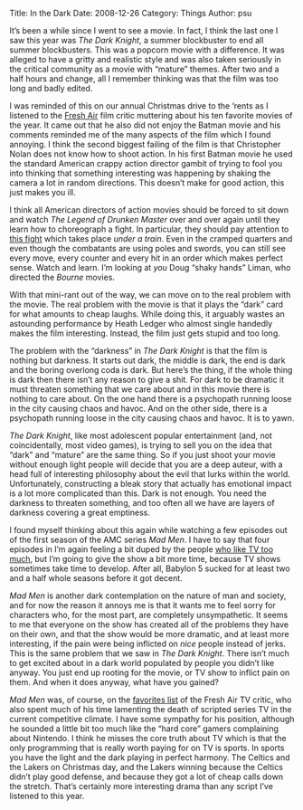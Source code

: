 Title: In the Dark
Date: 2008-12-26
Category: Things
Author: psu

<p>It&rsquo;s been a while since I went to see a movie. In fact, I think the last one I
saw this year was <em>The Dark Knight</em>, a summer blockbuster to end all summer
blockbusters. This was a popcorn movie with a difference. It was alleged to
have a gritty and realistic style and was also taken seriously in the critical
community as a movie with &ldquo;mature&rdquo; themes. After two and a half hours and
change, all I remember thinking was that the film was too long and badly
edited.</p>

<p>I was reminded of this on our annual Christmas drive to the &lsquo;rents as I
listened to the <a href="http://www.npr.org/templates/story/story.php?storyId=98634268">Fresh
Air</a> film
critic muttering about his ten favorite movies of the year. It came out that
he also did not enjoy the Batman movie and his comments reminded me of the
many aspects of the film which I found annoying. I think the second biggest
failing of the film is that Christopher Nolan does not know how to shoot
action. In his first Batman movie he used the standard American crappy action
director gambit of trying to fool you into thinking that something interesting
was happening by shaking the camera a lot in random directions. This doesn&rsquo;t
make for good action, this just makes you ill.</p>

<p>I think all American directors of action movies should be forced to sit down
and watch <em>The Legend of Drunken Master</em> over and over again until they learn
how to choreograph a fight. In particular, they should pay attention to <a href="http://www.youtube.com/watch?v=duTPLsgHzBs">this
fight</a> which takes place <em>under a
train</em>. Even in the cramped quarters and even though the combatants are using
poles and swords, you can still see every move, every counter and every hit in
an order which makes perfect sense. Watch and learn. I&rsquo;m looking at <em>you</em> Doug
&ldquo;shaky hands&rdquo; Liman, who directed the <em>Bourne</em> movies.</p>

<p>With that mini-rant out of the way, we can move on to the real problem with
the movie. The real problem with the movie is that it plays the &ldquo;dark&rdquo; card
for what amounts to cheap laughs. While doing this, it arguably wastes an
astounding performance by Heath Ledger who almost single handedly makes the
film interesting. Instead, the film just gets stupid and too long.</p>

<p>The problem with the &ldquo;darkness&rdquo; in <em>The Dark Knight</em> is that the film is
nothing but darkness. It starts out dark, the middle is dark, the end is dark
and the boring overlong coda is dark. But here&rsquo;s the thing, if the whole thing
is dark then there isn&rsquo;t any reason to give a shit. For dark to be dramatic it
must threaten something that we care about and in this movie there is nothing
to care about. On the one hand there is a psychopath running loose in the city
causing chaos and havoc. And on the other side, there is a psychopath running
loose in the city causing chaos and havoc. It is to yawn.</p>

<p><em>The Dark Knight</em>, like most adolescent popular entertainment (and, not
coincidentally, most video games), is trying to sell you on the idea that
&ldquo;dark&rdquo; and &ldquo;mature&rdquo; are the same thing. So if you just shoot your movie
without enough light people will decide that you are a deep auteur, with a
head full of interesting philosophy about the evil that lurks within the
world. Unfortunately, constructing a bleak story that actually has emotional
impact is a lot more complicated than this. Dark is not enough. You need the
darkness to threaten something, and too often all we have are layers of
darkness covering a great emptiness.</p>

<p>I found myself thinking about this again while watching a few episodes out of
the first season of the AMC series <em>Mad Men</em>. I have to say that four episodes
in I&rsquo;m again feeling a bit duped by the people <a href="http://tleaves.com/2008/10/22/minimum-standards/">who like TV too
much</a>, but I&rsquo;m going to give
the show a bit more time, because TV shows sometimes take time to develop.
After all, Babylon 5 sucked for at least two and a half whole seasons before
it got decent.</p>

<p><em>Mad Men</em> is another dark contemplation on the nature of man and society, and
for now the reason it annoys me is that it wants me to feel sorry for
characters who, for the most part, are completely unsympathetic. It seems to
me that everyone on the show has created all of the problems they have on
their own, and that the show would be more dramatic, and at least more
interesting, if the pain were being inflicted on <em>nice</em> people instead of
jerks. This is the same problem that we saw in <em>The Dark Knight</em>. There isn&rsquo;t
much to get excited about in a dark world populated by people you didn&rsquo;t like
anyway. You just end up rooting for the movie, or TV show to inflict pain on
them. And when it does anyway, what have you gained?</p>

<p><em>Mad Men</em> was, of course, on the <a href="http://www.npr.org/templates/story/story.php?storyId=98661164">favorites
list</a> of the
Fresh Air TV critic, who also spent much of his time lamenting the death of
scripted series TV in the current competitive climate. I have some sympathy
for his position, although he sounded a little bit too much like the &ldquo;hard
core&rdquo; gamers complaining about Nintendo. I think he misses the core truth
about TV which is that the only programming that is really worth paying for on
TV is sports. In sports you have the light and the dark playing in perfect
harmony. The Celtics and the Lakers on Christmas day, and the Lakers winning
because the Celtics didn&rsquo;t play good defense, and because they got a lot of
cheap calls down the stretch. That&rsquo;s certainly more interesting drama than any
script I&rsquo;ve listened to this year.</p>





